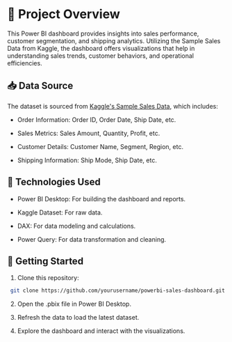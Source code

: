 # 📝 Project Overview


This Power BI dashboard provides insights into sales performance, customer segmentation, and shipping analytics. Utilizing the Sample Sales Data from Kaggle, the dashboard offers visualizations that help in understanding sales trends, customer behaviors, and operational efficiencies.


## 📥 Data Source



The dataset is sourced from [Kaggle's Sample Sales Data](https://www.kaggle.com/datasets/kyanyoga/sample-sales-data), which includes:



- Order Information: Order ID, Order Date, Ship Date, etc.


- Sales Metrics: Sales Amount, Quantity, Profit, etc.


- Customer Details: Customer Name, Segment, Region, etc.



- Shipping Information: Ship Mode, Ship Date, etc.



## 🔧 Technologies Used



- Power BI Desktop: For building the dashboard and reports.


- Kaggle Dataset: For raw data.


- DAX: For data modeling and calculations.



- Power Query: For data transformation and cleaning.



## 🚀 Getting Started



1. Clone this repository:

```bash
 git clone https://github.com/yourusername/powerbi-sales-dashboard.git
```


2. Open the .pbix file in Power BI Desktop.



3. Refresh the data to load the latest dataset.



4. Explore the dashboard and interact with the visualizations.




